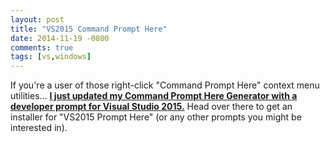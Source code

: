 ```yaml
---
layout: post
title: "VS2015 Command Prompt Here"
date: 2014-11-19 -0800
comments: true
tags: [vs,windows]
---
```

If you're a user of those right-click "Command Prompt Here" context menu utilities... **[I just updated my Command Prompt Here Generator with a developer prompt for Visual Studio 2015.](http://app.paraesthesia.com/CommandPromptHere/)** Head over there to get an installer for "VS2015 Prompt Here" (or any other prompts you might be interested in).

